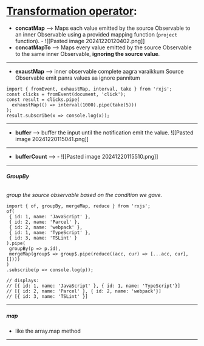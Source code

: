 # [Transformation operator](https://rxjs.dev/guide/operators#transformation-operators):

- **concatMap** --> Maps each value emitted by the source Observable to an inner Observable using a provided mapping function (`project` function).
				- ![[Pasted image 20241220120402.png]]
- **concatMapTo** --> Maps every value emitted by the source Observable to the same inner Observable, **ignoring the source value**.
---

- **exaustMap** --> inner observable complete aagra varaikkum Source Observable emit panra values aa ignore pannitum
```
import { fromEvent, exhaustMap, interval, take } from 'rxjs';
const clicks = fromEvent(document, 'click');
const result = clicks.pipe(
  exhaustMap(() => interval(1000).pipe(take(5)))
);
result.subscribe(x => console.log(x));
```
---

- **buffer** --> buffer the input until the notification emit the value.
		![[Pasted image 20241220115041.png]]

---

- **bufferCount** --> 
			- ![[Pasted image 20241220115510.png]]

---
###### **GroupBy**
 *group the source observable based on the condition we gave.*
 ```
 import { of, groupBy, mergeMap, reduce } from 'rxjs';
of(
  { id: 1, name: 'JavaScript' },
  { id: 2, name: 'Parcel' },
  { id: 2, name: 'webpack' },
  { id: 1, name: 'TypeScript' },
  { id: 3, name: 'TSLint' }
).pipe(
  groupBy(p => p.id),
  mergeMap(group$ => group$.pipe(reduce((acc, cur) => [...acc, cur], [])))
)
.subscribe(p => console.log(p));

// displays:
// [{ id: 1, name: 'JavaScript' }, { id: 1, name: 'TypeScript'}]
// [{ id: 2, name: 'Parcel' }, { id: 2, name: 'webpack'}]
// [{ id: 3, name: 'TSLint' }]
```

---
##### **map**
- like the array.map method

---
